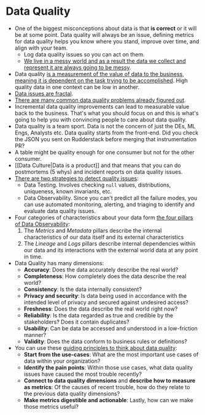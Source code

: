 # Data Quality

- One of the biggest misconceptions about data is that **is correct** or it will be at some point. Data quality will always be an issue, defining metrics for data quality helps you know where you stand, improve over time, and align with your team.
  - Log data quality issues so you can act on them.
  - [We live in a messy world and as a result the data we collect and represent it are always going to be messy](https://twitter.com/KostasPardalis/status/1641122521775849497).
- Data quality [is a measurement of the value of data to the business, meaning it is dependent on the task trying to be accomplished](https://tayloramurphy.substack.com/p/data-quality). High quality data in one context can be low in another.
- [Data issues are fractal](https://www.speedwins.tech/posts/some-words-with-nuria-ruiz#question-7).
- [There are many common data quality problems already figured out](https://b-greve.gitbook.io/beginners-guide-to-clean-data/).
- Incremental data quality improvements can lead to measurable value back to the business. That's what you should focus on and this is what's going to help you with convincing people to care about data quality.
- Data quality is a team sport. Data is not the concern of just the DEs, ML Engs, Analysts etc. Data quality starts from the front-end. Did you check the JSON you sent on Rudderstack before merging that instrumentation PR?
- A table might be quality enough for one consumer but not for the other consumer.
- [[Data Culture|Data is a product]] and that means that you can do postmortems (5 whys) and incident reports on data quality issues.
- [There are two strategies to detect quality issues](https://towardsdatascience.com/data-observability-vs-data-testing-everything-you-need-to-know-6f3d7193b388):
  - Data Testing. Involves checking `null` values, distributions, uniqueness, known invariants, etc.
  - Data Observability. Since you can't predict all the failure modes, you can use automated monitoring, alerting, and triaging to identify and evaluate data quality issues.
- Four categories of characteristics about your data form [the four pillars of Data Observability](https://www.metaplane.dev/blog/the-four-pillars-of-data-observability):
  1. The *Metrics* and *Metadata* pillars describe the internal characteristics of our data itself and its external characteristics
  2. The *Lineage* and *Logs* pillars describe internal dependencies within our data and its interactions with the external world data at any point in time.
- Data Quality has many dimensions:
  - **Accuracy**: Does the data accurately describe the real world?
  - **Completeness**: How completely does the data describe the real world?
  - **Consistency**: Is the data internally consistent?
  - **Privacy and security**: Is data being used in accordance with the intended level of privacy and secured against undesired access?
  - **Freshness**: Does the data describe the real world right now?
  - **Reliability**: Is the data regarded as true and credible by the stakeholders? Does it contain duplicates?
  - **Usability**: Can be data be accessed and understood in a low-friction manner?
  - **Validity**: Does the data conform to business rules or definitions?
- You can use these [guiding principles to think about data quality](https://www.metaplane.dev/blog/data-quality-metrics-for-data-warehouses):
  - **Start from the use-cases**: What are the most important use cases of data within your organization?
  - **Identify the pain points**: Within those use cases, what data quality issues have caused the most trouble recently?
  - **Connect to data quality dimensions** and **describe how to measure as metrics**: Of the causes of recent trouble, how do they relate to the previous data quality dimensions?
  - **Make metrics digestible and actionable**: Lastly, how can we make those metrics useful?
